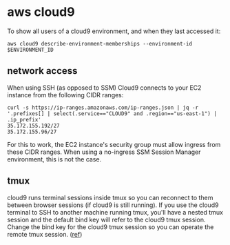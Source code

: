 # aws cloud9

To show all users of a cloud9 environment, and when they last accessed it:

```
aws cloud9 describe-environment-memberships --environment-id $ENVIRONMENT_ID
```

## network access

When using SSH (as opposed to SSM) Cloud9 connects to your EC2 instance from the following CIDR ranges:

```
curl -s https://ip-ranges.amazonaws.com/ip-ranges.json | jq -r '.prefixes[] | select(.service=="CLOUD9" and .region=="us-east-1") | .ip_prefix'
35.172.155.192/27
35.172.155.96/27
```

For this to work, the EC2 instance's security group must allow ingress from these CIDR ranges. When using a no-ingress SSM Session Manager environment, this is not the case.

## tmux

cloud9 runs terminal sessions inside tmux so you can reconnect to them between browser sessions (if cloud9 is still running). If you use the cloud9 terminal to SSH to another machine running tmux, you'll have a nested tmux session and the default bind key will refer to the cloud9 tmux session. Change the bind key for the cloud9 tmux session so you can operate the remote tmux session. ([ref](https://www.freecodecamp.org/news/tmux-in-practice-local-and-nested-remote-tmux-sessions-4f7ba5db8795/))
